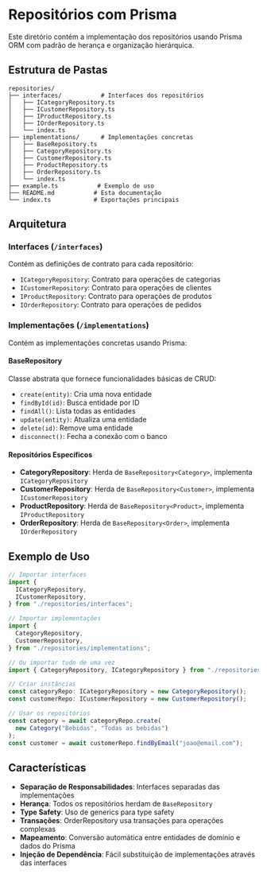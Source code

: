 # Repositórios com Prisma

Este diretório contém a implementação dos repositórios usando Prisma ORM com padrão de herança e organização hierárquica.

## Estrutura de Pastas

```
repositories/
├── interfaces/           # Interfaces dos repositórios
│   ├── ICategoryRepository.ts
│   ├── ICustomerRepository.ts
│   ├── IProductRepository.ts
│   ├── IOrderRepository.ts
│   └── index.ts
├── implementations/      # Implementações concretas
│   ├── BaseRepository.ts
│   ├── CategoryRepository.ts
│   ├── CustomerRepository.ts
│   ├── ProductRepository.ts
│   ├── OrderRepository.ts
│   └── index.ts
├── example.ts           # Exemplo de uso
├── README.md           # Esta documentação
└── index.ts            # Exportações principais
```

## Arquitetura

### Interfaces (`/interfaces`)

Contém as definições de contrato para cada repositório:

- `ICategoryRepository`: Contrato para operações de categorias
- `ICustomerRepository`: Contrato para operações de clientes
- `IProductRepository`: Contrato para operações de produtos
- `IOrderRepository`: Contrato para operações de pedidos

### Implementações (`/implementations`)

Contém as implementações concretas usando Prisma:

#### BaseRepository

Classe abstrata que fornece funcionalidades básicas de CRUD:

- `create(entity)`: Cria uma nova entidade
- `findById(id)`: Busca entidade por ID
- `findAll()`: Lista todas as entidades
- `update(entity)`: Atualiza uma entidade
- `delete(id)`: Remove uma entidade
- `disconnect()`: Fecha a conexão com o banco

#### Repositórios Específicos

- **CategoryRepository**: Herda de `BaseRepository<Category>`, implementa `ICategoryRepository`
- **CustomerRepository**: Herda de `BaseRepository<Customer>`, implementa `ICustomerRepository`
- **ProductRepository**: Herda de `BaseRepository<Product>`, implementa `IProductRepository`
- **OrderRepository**: Herda de `BaseRepository<Order>`, implementa `IOrderRepository`

## Exemplo de Uso

```typescript
// Importar interfaces
import {
  ICategoryRepository,
  ICustomerRepository,
} from "./repositories/interfaces";

// Importar implementações
import {
  CategoryRepository,
  CustomerRepository,
} from "./repositories/implementations";

// Ou importar tudo de uma vez
import { CategoryRepository, ICategoryRepository } from "./repositories";

// Criar instâncias
const categoryRepo: ICategoryRepository = new CategoryRepository();
const customerRepo: ICustomerRepository = new CustomerRepository();

// Usar os repositórios
const category = await categoryRepo.create(
  new Category("Bebidas", "Todas as bebidas")
);
const customer = await customerRepo.findByEmail("joao@email.com");
```

## Características

- **Separação de Responsabilidades**: Interfaces separadas das implementações
- **Herança**: Todos os repositórios herdam de `BaseRepository`
- **Type Safety**: Uso de generics para type safety
- **Transações**: OrderRepository usa transações para operações complexas
- **Mapeamento**: Conversão automática entre entidades de domínio e dados do Prisma
- **Injeção de Dependência**: Fácil substituição de implementações através das interfaces
